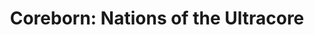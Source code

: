 ---
title: "Coreborn: Nations of the Ultracore"
description: ""
order: 1
featured: false

image: /assets/images/portfolio/pd_coreborn/hero.webp
image-caption: ""
summary-description: "Multiplayer Survival Game (PC)"
summary-company: "Blankhans GmbH (Gaming)"
summary-role: "UI Design, UX Design"
summary-tools: "Figma, Photoshop, Unreal Engine 5 / UMG"
---
